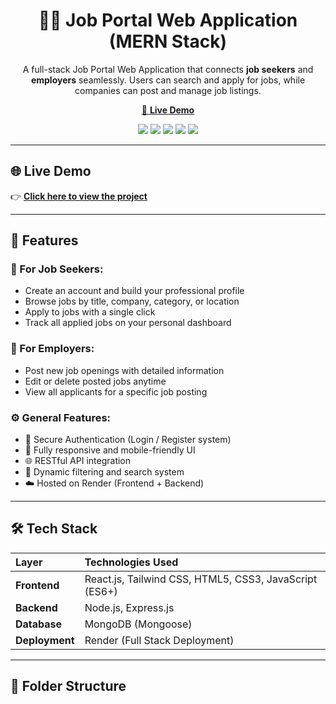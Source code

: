 <h1 align="center">🧑‍💼 Job Portal Web Application (MERN Stack)</h1>

<p align="center">
  A full-stack Job Portal Web Application that connects <b>job seekers</b> and <b>employers</b> seamlessly.  
  Users can search and apply for jobs, while companies can post and manage job listings.
</p>

<p align="center">
  <a href="https://project-jobportal-4.onrender.com/" target="_blank">
    🚀 <b>Live Demo</b>
  </a>
</p>

<p align="center">
  <img src="https://img.shields.io/badge/MERN-Stack-green?style=for-the-badge" />
  <img src="https://img.shields.io/badge/Frontend-React.js-blue?style=for-the-badge" />
  <img src="https://img.shields.io/badge/Backend-Node.js-orange?style=for-the-badge" />
  <img src="https://img.shields.io/badge/Database-MongoDB-brightgreen?style=for-the-badge" />
  <img src="https://img.shields.io/badge/Styling-TailwindCSS-38BDF8?style=for-the-badge" />
</p>

---

## 🌐 Live Demo  
👉 **[Click here to view the project](https://project-jobportal-4.onrender.com/)**

---

## 📌 Features

### 👤 For Job Seekers:
- Create an account and build your professional profile  
- Browse jobs by title, company, category, or location  
- Apply to jobs with a single click  
- Track all applied jobs on your personal dashboard  

### 🏢 For Employers:
- Post new job openings with detailed information  
- Edit or delete posted jobs anytime  
- View all applicants for a specific job posting  

### ⚙️ General Features:
- 🔐 Secure Authentication (Login / Register system)  
- 📱 Fully responsive and mobile-friendly UI  
- 🌐 RESTful API integration  
- 🔎 Dynamic filtering and search system  
- ☁️ Hosted on Render (Frontend + Backend)

---

## 🛠️ Tech Stack

| Layer | Technologies Used |
|:------|:------------------|
| **Frontend** | React.js, Tailwind CSS, HTML5, CSS3, JavaScript (ES6+) |
| **Backend** | Node.js, Express.js |
| **Database** | MongoDB (Mongoose) |
| **Deployment** | Render (Full Stack Deployment) |

---

## 🧩 Folder Structure
